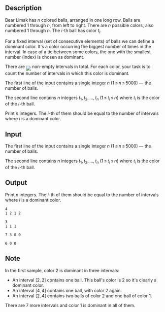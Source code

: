 ## Description

<div><p>Bear Limak has <span class="tex-span"><i>n</i></span> colored balls, arranged in one long row. Balls are numbered <span class="tex-span">1</span> through <span class="tex-span"><i>n</i></span>, from left to right. There are <span class="tex-span"><i>n</i></span> possible colors, also numbered <span class="tex-span">1</span> through <span class="tex-span"><i>n</i></span>. The <span class="tex-span"><i>i</i></span>-th ball has color <span class="tex-span"><i>t</i><sub class="lower-index"><i>i</i></sub></span>.</p><p>For a fixed interval (set of consecutive elements) of balls we can define a <span class="tex-font-style-it">dominant</span> color. It's a color occurring the biggest number of times in the interval. In case of a tie between some colors, the one with the smallest number (index) is chosen as dominant.</p><p>There are <img align="middle" class="tex-formula" src="file://c5qb88Kf.png" style="max-width: 100.0%;max-height: 100.0%;"> non-empty intervals in total. For each color, your task is to count the number of intervals in which this color is dominant.</p></div><div class="input-specification"><p>The first line of the input contains a single integer <span class="tex-span"><i>n</i></span> (<span class="tex-span">1 ≤ <i>n</i> ≤ 5000</span>)&nbsp;— the number of balls.</p><p>The second line contains <span class="tex-span"><i>n</i></span> integers <span class="tex-span"><i>t</i><sub class="lower-index">1</sub>, <i>t</i><sub class="lower-index">2</sub>, ..., <i>t</i><sub class="lower-index"><i>n</i></sub></span> (<span class="tex-span">1 ≤ <i>t</i><sub class="lower-index"><i>i</i></sub> ≤ <i>n</i></span>) where <span class="tex-span"><i>t</i><sub class="lower-index"><i>i</i></sub></span> is the color of the <span class="tex-span"><i>i</i></span>-th ball.</p></div><div class="output-specification"><p>Print <span class="tex-span"><i>n</i></span> integers. The <span class="tex-span"><i>i</i></span>-th of them should be equal to the number of intervals where <span class="tex-span"><i>i</i></span> is a dominant color.</p></div>

## Input

<p>The first line of the input contains a single integer <span class="tex-span"><i>n</i></span> (<span class="tex-span">1 ≤ <i>n</i> ≤ 5000</span>)&nbsp;— the number of balls.</p><p>The second line contains <span class="tex-span"><i>n</i></span> integers <span class="tex-span"><i>t</i><sub class="lower-index">1</sub>, <i>t</i><sub class="lower-index">2</sub>, ..., <i>t</i><sub class="lower-index"><i>n</i></sub></span> (<span class="tex-span">1 ≤ <i>t</i><sub class="lower-index"><i>i</i></sub> ≤ <i>n</i></span>) where <span class="tex-span"><i>t</i><sub class="lower-index"><i>i</i></sub></span> is the color of the <span class="tex-span"><i>i</i></span>-th ball.</p>

## Output

<p>Print <span class="tex-span"><i>n</i></span> integers. The <span class="tex-span"><i>i</i></span>-th of them should be equal to the number of intervals where <span class="tex-span"><i>i</i></span> is a dominant color.</p>





```input1
4
1 2 1 2

```




```input2
3
1 1 1

```




```output1
7 3 0 0 

```




```output2
6 0 0 

```



## Note

<p>In the first sample, color <span class="tex-span">2</span> is dominant in three intervals:</p><ul> <li> An interval <span class="tex-span">[2, 2]</span> contains one ball. This ball's color is <span class="tex-span">2</span> so it's clearly a dominant color. </li><li> An interval <span class="tex-span">[4, 4]</span> contains one ball, with color <span class="tex-span">2</span> again. </li><li> An interval <span class="tex-span">[2, 4]</span> contains two balls of color <span class="tex-span">2</span> and one ball of color <span class="tex-span">1</span>. </li></ul><p>There are <span class="tex-span">7</span> more intervals and color <span class="tex-span">1</span> is dominant in all of them.</p>
